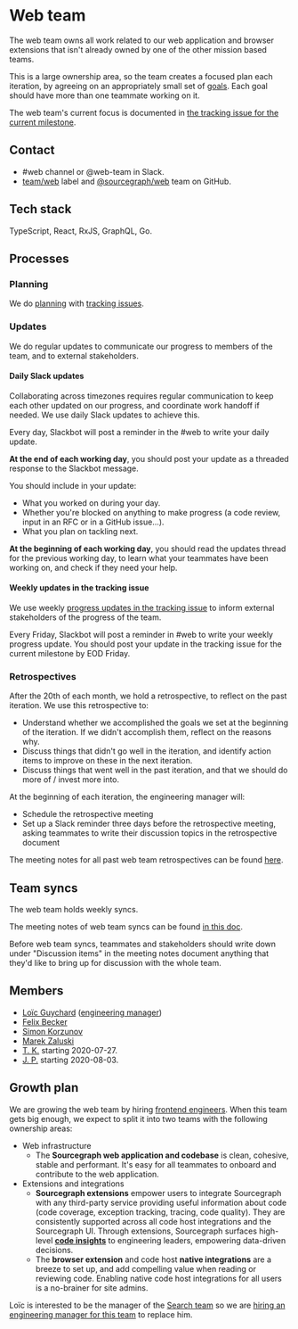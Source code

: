# Web team

The web team owns all work related to our web application and browser extensions that isn't already owned by one of the other mission based teams.

This is a large ownership area, so the team creates a focused plan each iteration, by agreeing on an appropriately small set of [goals](../../../company/goals/index.md). Each goal should have more than one teammate working on it.

The web team's current focus is documented in [the tracking issue for the current milestone](https://github.com/sourcegraph/sourcegraph/issues?q=is%3Aissue+label%3Atracking+label%3Ateam%2Fweb+is%3Aopen).

## Contact

- #web channel or @web-team in Slack.
- [team/web](https://github.com/sourcegraph/sourcegraph/issues/new?labels=team/web) label and [@sourcegraph/web](https://github.com/orgs/sourcegraph/teams/web) team on GitHub.

## Tech stack

TypeScript, React, RxJS, GraphQL, Go.

## Processes

### Planning

We do [planning](../tracking_issues.md#planning-a-milestone-with-a-tracking-issue) with [tracking issues](../tracking_issues.md).

### Updates

We do regular updates to communicate our progress to members of the team, and to external stakeholders.

#### Daily Slack updates

Collaborating across timezones requires regular communication to keep each other updated on our progress, and coordinate work handoff if needed. We use daily Slack updates to achieve this.

Every day, Slackbot will post a reminder in the #web to write your daily update.

**At the end of each working day**, you should post your update as a threaded response to the Slackbot message.

You should include in your update:
- What you worked on during your day.
- Whether you're blocked on anything to make progress (a code review, input in an RFC or in a GitHub issue...).
- What you plan on tackling next.

**At the beginning of each working day**, you should read the updates thread for the previous working day, to learn what your teammates have been working on, and check if they need your help.

#### Weekly updates in the tracking issue

We use weekly [progress updates in the tracking issue](../tracking_issues.md#progress_updates) to inform external stakeholders of the progress of the team.

Every Friday, Slackbot will post a reminder in #web to write your weekly progress update. You should post your update in the tracking issue for the current milestone by EOD Friday.

### Retrospectives

After the 20th of each month, we hold a retrospective, to reflect on the past iteration. We use this retrospective to:
- Understand whether we accomplished the goals we set at the beginning of the iteration. If we didn't accomplish them, reflect on the reasons why.
- Discuss things that didn't go well in the iteration, and identify action items to improve on these in the next iteration.
- Discuss things that went well in the past iteration, and that we should do more of / invest more into.

At the beginning of each iteration, the engineering manager will:
- Schedule the retrospective meeting
- Set up a Slack reminder three days before the retrospective meeting, asking teammates to write their discussion topics in the retrospective document

The meeting notes for all past web team retrospectives can be found [here](https://docs.google.com/document/d/1YW45Dksk0vIn7drhatwLyo6YbMMkS-naHcuShUi1OOw/edit#heading=h.dxt1jy5hsf1d).

## Team syncs

The web team holds weekly syncs.

The meeting notes of web team syncs can be found [in this doc](https://docs.google.com/document/u/1/d/1IUsjbtYdGiAHvRUB1yf4eqnynin9WsxFR2zFCMm78jw/edit#).

Before web team syncs, teammates and stakeholders should write down under "Discussion items" in the meeting notes document anything that they'd like to bring up for discussion with the whole team.

## Members

- [Loïc Guychard](../../../company/team/index.md#loic-guychard) ([engineering manager](../roles.md#engineering-manager))
- [Felix Becker](../../../company/team/index.md#felix-becker)
- [Simon Korzunov](../../../company/team/index.md#simon-korzunov)
- [Marek Zaluski](../../../company/team/index.md#marek-zaluski)
- [T. K.](../../../company/team/index.md#todo) starting 2020-07-27.
- [J. P.](../../../company/team/index.md#todo) starting 2020-08-03.

## Growth plan

We are growing the web team by hiring [frontend engineers](https://github.com/sourcegraph/careers/blob/master/job-descriptions/software-engineer-frontend.md). When this team gets big enough, we expect to split it into two teams with the following ownership areas:

- Web infrastructure
    - The **Sourcegraph web application and codebase** is clean, cohesive, stable and performant. It's easy for all teammates to onboard and contribute to the web application.
- Extensions and integrations
    - **Sourcegraph extensions** empower users to integrate Sourcegraph with any third-party service providing useful information about code (code coverage, exception tracking, tracing, code quality). They are consistently supported across all code host integrations and the Sourcegraph UI. Through extensions, Sourcegraph surfaces high-level [**code insights**](https://docs.google.com/document/d/1EHzor6I1GhVVIpl70mH-c10b1tNEl_p1xRMJ9qHQfoc/edit) to engineering leaders, empowering data-driven decisions.
    - The **browser extension** and code host **native integrations** are a breeze to set up, and add compelling value when reading or reviewing code. Enabling native code host integrations for all users is a no-brainer for site admins.
    
Loïc is interested to be the manager of the [Search team](../search/index.md) so we are [hiring an engineering manager for this team](https://github.com/sourcegraph/careers/blob/master/job-descriptions/engineering-manager-web.md) to replace him.
